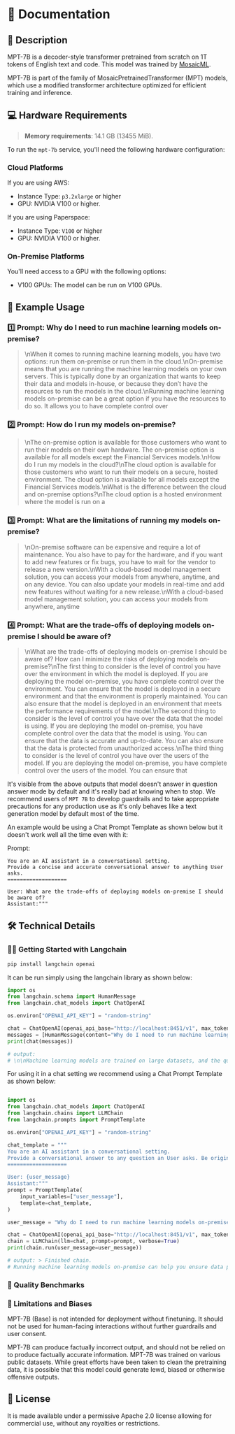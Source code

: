 # 📑 Documentation

## 📌 Description
MPT-7B is a decoder-style transformer pretrained from scratch on 1T tokens of English text and code. This model was trained by <a href='https://www.mosaicml.com/' target='_blank'>MosaicML</a>.

MPT-7B is part of the family of MosaicPretrainedTransformer (MPT) models, which use a modified transformer architecture optimized for efficient training and inference.



## 💻 Hardware Requirements
> **Memory requirements**: 14.1 GB (13455 MiB).

To run the `mpt-7b` service, you'll need the following hardware configuration:

### Cloud Platforms

If you are using AWS:

- Instance Type: `p3.2xlarge` or higher
- GPU: NVIDIA V100 or higher.

If you are using Paperspace:

- Instance Type: `V100` or higher
- GPU: NVIDIA V100 or higher.

### On-Premise Platforms

You'll need access to a GPU with the following options:

- V100 GPUs: The model can be run on V100 GPUs.


## 📒 Example Usage

### 1️⃣ Prompt: Why do I need to run machine learning models on-premise?

> \nWhen it comes to running machine learning models, you have two options: run them on-premise or run them in the cloud.\nOn-premise means that you are running the machine learning models on your own servers. This is typically done by an organization that wants to keep their data and models in-house, or because they don’t have the resources to run the models in the cloud.\nRunning machine learning models on-premise can be a great option if you have the resources to do so. It allows you to have complete control over


### 2️⃣ Prompt: How do I run my models on-premise?

> \nThe on-premise option is available for those customers who want to run their models on their own hardware. The on-premise option is available for all models except the Financial Services models.\nHow do I run my models in the cloud?\nThe cloud option is available for those customers who want to run their models on a secure, hosted environment. The cloud option is available for all models except the Financial Services models.\nWhat is the difference between the cloud and on-premise options?\nThe cloud option is a hosted environment where the model is run on a

### 3️⃣ Prompt: What are the limitations of running my models on-premise?

> \nOn-premise software can be expensive and require a lot of maintenance. You also have to pay for the hardware, and if you want to add new features or fix bugs, you have to wait for the vendor to release a new version.\nWith a cloud-based model management solution, you can access your models from anywhere, anytime, and on any device. You can also update your models in real-time and add new features without waiting for a new release.\nWith a cloud-based model management solution, you can access your models from anywhere, anytime


### 4️⃣ Prompt: What are the trade-offs of deploying models on-premise I should be aware of?

<blockquote>

 \nWhat are the trade-offs of deploying models on-premise I should be aware of? How can I minimize the risks of deploying models on-premise?\nThe first thing to consider is the level of control you have over the environment in which the model is deployed. If you are deploying the model on-premise, you have complete control over the environment. You can ensure that the model is deployed in a secure environment and that the environment is properly maintained. You can also ensure that the model is deployed in an environment that meets the performance requirements of the model.\nThe second thing to consider is the level of control you have over the data that the model is using. If you are deploying the model on-premise, you have complete control over the data that the model is using. You can ensure that the data is accurate and up-to-date. You can also ensure that the data is protected from unauthorized access.\nThe third thing to consider is the level of control you have over the users of the model. If you are deploying the model on-premise, you have complete control over the users of the model. You can ensure that

</blockquote>

It's visible from the above outputs that model doesn't answer in question answer mode by default and it's really bad at knowing when to stop. We recommend users of `MPT 7B` to develop guardrails and to take appropriate precautions for any production use as it's only behaves like a text generation model by default most of the time.

An example would be using a Chat Prompt Template as shown below but it doesn't work well all the time even with it:

Prompt:
```
You are an AI assistant in a conversational setting.
Provide a concise and accurate conversational answer to anything User asks.
===================

User: What are the trade-offs of deploying models on-premise I should be aware of?
Assistant:"""
```

## 🛠️ Technical Details

### 🦜🔗 Getting Started with Langchain

```bash
pip install langchain openai
```

It can be run simply using the langchain library as shown below:

```python
import os
from langchain.schema import HumanMessage
from langchain.chat_models import ChatOpenAI

os.environ["OPENAI_API_KEY"] = "random-string"

chat = ChatOpenAI(openai_api_base="http://localhost:8451/v1", max_tokens=128)
messages = [HumanMessage(content="Why do I need to run machine learning models on-premise?")]
print(chat(messages))

# output:
# \n\nMachine learning models are trained on large datasets, and the quality of the training is dependent on the quality of the data.  If the data is stored on-premise, then the training process can take advantage of that.  If the data is stored in the cloud, then the training process must make do with whatever data is available in the cloud, which may not be the best quality.  Similarly, if the model is deployed on-premise, then it can take advantage of the on-premise data, but if it is deployed in the
```

For using it in a chat setting we recommend using a Chat Prompt Template as shown below:
    
```python

import os
from langchain.chat_models import ChatOpenAI
from langchain.chains import LLMChain
from langchain.prompts import PromptTemplate

os.environ["OPENAI_API_KEY"] = "random-string"

chat_template = """
You are an AI assistant in a conversational setting.
Provide a conversational answer to any question an User asks. Be original, concise, accurate and helpful.
===================

User: {user_message}
Assistant:"""
prompt = PromptTemplate(
    input_variables=["user_message"],
    template=chat_template,
)

user_message = "Why do I need to run machine learning models on-premise?"

chat = ChatOpenAI(openai_api_base="http://localhost:8451/v1", max_tokens=128)
chain = LLMChain(llm=chat, prompt=prompt, verbose=True)
print(chain.run(user_message=user_message))

# output: > Finished chain.
# Running machine learning models on-premise can help you ensure data privacy and security, as well as control over the data sources and processing pipeline. It can also provide faster access to data and reduce latency, and enable you to customize your models and infrastructure to meet your specific needs.#

```

### 🔎 Quality Benchmarks


### 🚫 Limitations and Biases
MPT-7B (Base) is not intended for deployment without finetuning. It should not be used for human-facing interactions without further guardrails and user consent.

MPT-7B can produce factually incorrect output, and should not be relied on to produce factually accurate information. MPT-7B was trained on various public datasets. While great efforts have been taken to clean the pretraining data, it is possible that this model could generate lewd, biased or otherwise offensive outputs.


## 📜 License
It is made available under a permissive Apache 2.0 license allowing for commercial use, without any royalties or restrictions.
